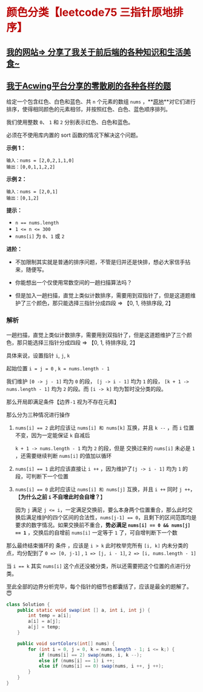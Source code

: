 # <font color="bb000">颜色分类【leetcode75 三指针原地排序】</font>

## [我的网站=> 分享了我关于前后端的各种知识和生活美食~](https://www.fanxy.cloud)

## [我于Acwing平台分享的零散刷的各种各样的题](https://www.acwing.com/blog/content/33005/) 

给定一个包含红色、白色和蓝色、共 `n` 个元素的数组 `nums` ，**[原地](https://baike.baidu.com/item/原地算法)**对它们进行排序，使得相同颜色的元素相邻，并按照红色、白色、蓝色顺序排列。

我们使用整数 `0`、 `1` 和 `2` 分别表示红色、白色和蓝色。



必须在不使用库内置的 sort 函数的情况下解决这个问题。

 

**示例 1：**

```
输入：nums = [2,0,2,1,1,0]
输出：[0,0,1,1,2,2]
```

**示例 2：**

```
输入：nums = [2,0,1]
输出：[0,1,2]
```

 

**提示：**

- `n == nums.length`
- `1 <= n <= 300`
- `nums[i]` 为 `0`、`1` 或 `2`

 

**进阶：**

- 不加限制其实就是普通的排序问题，不管是归并还是快排，想必大家信手拈来，随便写。

- 你能想出一个仅使用常数空间的一趟扫描算法吗？
- 但是加入一趟扫描，直觉上类似计数排序，需要用到双指针了，但是这道题维护了三个颜色，那只能选择三指针分成四段 => 【0, 1, 待排序段, 2】



### 解析

一趟扫描，直觉上类似计数排序，需要用到双指针了，但是这道题维护了三个颜色，那只能选择三指针分成四段 => 【0, 1, 待排序段, 2】

具体来说，设置指针 `i`, `j`, `k`

起始位置 `i = j = 0` , `k = nums.length - 1`

我们维护 `[0 -> j - 1]` 均为 `0` 的段， `[j -> i - 1]` 均为 `1` 的段， `[k + 1 -> nums.length - 1]` 均为 `2` 的段。而 `[i -> k]` 均为暂时没分类的段。 

那么开局即满足条件【边界`-1` 视为不存在元素】

那么分为三种情况进行操作

1. `nums[i] == 2` 此时应该让 `nums[i] 和 nums[k]` 互换，并且 `k --` ，而 `i` 位置不变，因为一定能保证 `k` 自减后 

   `k + 1 -> nums.length - 1` 均为 `2` 的段，但是 交换过来的 `nums[i]` 未必是 `1` ，还需要继续判断 `nums[i]` 的值加以循环

2. `nums[i] == 1` 此时应该直接让 `i ++` ，因为维护了`[j -> i - 1]` 均为 `1` 的段，可判断下一个位置

3. `nums[i] == 0` 此时应该让 `nums[i] 和 nums[j]` 互换，并且 `i ++` 同时 `j ++`，【**为什么之前 `i` 不自增此时会自增？**】

   因为 `j` 满足 `j <= i`，一定满足交换前，要么本身两个位置重合，那么此时交换后满足维护的四个区间的合法性，`nums[j-1] == 0`，且剩下的区间范围均是要求的数字情况。如果交换前不重合，**势必满足 `nums[i] == 0 && nums[j] == 1`** ，交换后的自增前 `nums[i]` 一定等于 `1` 了，可自增判断下一个数

那么最终结束循环的 条件 ，应该是 `i > k` 此时枚举完所有 `[i, k]` 内未分类的点，均分配到了 `0 => [0, j-1]` , `1 => [j, i - 1]`, `2 => [i, nums.length - 1]`

当 `i == k` 其实 `nums[i]` 这个点还没被分类，所以还需要把这个位置的点进行分类。

至此全部的边界分析完毕，每个指针的细节也都囊括了，应该是最全的题解了。😇

```java
class Solution {
    public static void swap(int [] a, int i, int j) {
        int temp = a[i];
        a[i] = a[j];
        a[j] = temp;
    }

    public void sortColors(int[] nums) {
        for (int i = 0, j = 0, k = nums.length - 1; i <= k;) {
            if (nums[i] == 2) swap(nums, i, k --);
            else if (nums[i] == 1) i ++;
            else if (nums[i] == 0) swap(nums, i ++, j ++);
        }
    }
}
```







